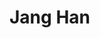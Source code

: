 # <b>Jang Han</b>

<!-- about me : -
## 💫 Current Interest
- Deep Learning
- Biology
 
## 📝 Current study
* 💻 Computer Science
   * *The Division of Computer Convergence (CNU, Chungnam National University)*
   * *The Department of Artificial Intelligence (CNU, Chungnam National University)*
* 🧠 Cognitive Neuroscience
   * *IBS(Institute for Basic Science), CCS(Center For Cognition and Sociality) Undergraduate Research Student*

## 📖 Blog
[![Tistory's Badge](https://github-readme-tistory-card.vercel.app/api/badge?name=Tous-Les-Jours&theme={vue})](https://janghan-kor.tistory.com)<br>
[My Git Blog](https://janghana.github.io)

## ⌨️ Tech Stack

<img src="https://img.shields.io/badge/Python-3766AB?style=flat-square&logo=Python&logoColor=white"/> <img src="https://img.shields.io/badge/-matlab-red"/>

## 🏃‍ Info
[![Top Langs](https://github-readme-stats.vercel.app/api/top-langs/?username=janghana&layout=compact)](https://github.com/janghana/github-readme-stats)

[![Solved.ac Profile](http://mazassumnida.wtf/api/v2/generate_badge?boj=han001112)](https://solved.ac/han001112/)

## ☎️ Contact
<a href="mailto:janghan001112@gmail.com"><img src="https://img.shields.io/badge/Gmail-D0A9F5?style=flat-square&logo=Gmail&logoColor=white&link=mailto:janghan001112@gmail.com"/></a></p>
